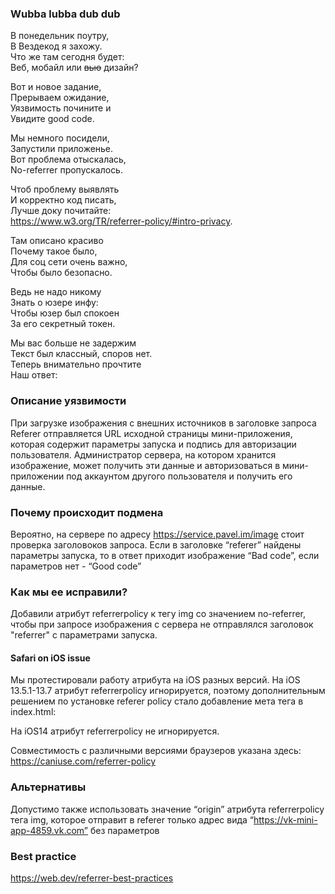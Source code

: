 ### Wubba lubba dub dub

В понедельник поутру,  
В Вездекод я захожу.  
Что же там сегодня будет:  
Веб, мобайл или ~~вью~~ дизайн?  

Вот и новое задание,  
Прерываем ожидание,   
Уязвимость почините и   
Увидите good code.  

Мы немного посидели,   
Запустили приложенье.  
Вот проблема отыскалась,  
No-referrer пропускалось.  

Чтоб проблему выявлять  
И корректно код писать,    
Лучше доку почитайте:  
https://www.w3.org/TR/referrer-policy/#intro-privacy.  

Там описано красиво  
Почему такое было,  
Для соц сети очень важно,  
Чтобы было безопасно.  

Ведь не надо никому  
Знать о юзере инфу:  
Чтобы юзер был спокоен  
За его секретный токен.  

Мы вас больше не задержим  
Текст был классный, споров нет.  
Теперь внимательно прочтите  
Наш ответ:  

### Описание уязвимости
При загрузке изображения с внешних источников в заголовке запроса Referer отправляется URL исходной страницы мини-приложения, которая содержит параметры запуска и подпись для авторизации пользователя. Администратор сервера, на котором хранится изображение, может получить эти данные и авторизоваться в мини-приложении под аккаунтом другого пользователя и получить его данные.

### Почему происходит подмена
Вероятно, на сервере по адресу https://service.pavel.im/image стоит проверка заголовоков запроса. Если в заголовке “referer” найдены параметры запуска, то в ответ приходит изображение “Bad code”, если параметров нет - “Good code”

### Как мы ее исправили?
Добавили атрибут referrerpolicy к тегу img со значением no-referrer, чтобы при запросе изображения с сервера не отправлялся заголовок "referrer" с параметрами запуска. 

#### Safari on iOS issue
Мы протестировали работу атрибута на iOS разных версий. На iOS 13.5.1-13.7 атрибут referrerpolicy игнорируется, поэтому дополнительным решением по установке referer policy стало добавление мета тега в index.html:
<meta name="referrer" content="no-referrer" />


На iOS14 атрибут referrerpolicy не игнорируется.

Совместимость с различными версиями браузеров указана здесь:
https://caniuse.com/referrer-policy

### Альтернативы
Допустимо также использовать значение “origin” атрибута referrerpolicy тега img, которое отправит в referer только адрес вида “https://vk-mini-app-4859.vk.com” без параметров

### Best practice
https://web.dev/referrer-best-practices
